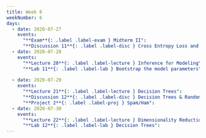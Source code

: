 ```yaml
---
title: Week 6
weekNumber: 6
days:
  - date: 2020-07-27
    events:
      "**Exam**{: .label .label-exam } Midterm II":
      "**Discussion 11**{: .label .label-disc } Cross Entropy Loss and Classification":
  - date: 2020-07-28
    events:
      "**Lecture 20**{: .label .label-lecture } Inference for Modeling":
      "**Lab 11**{: .label .label-lab } Bootstrap the model parameters":
      
  - date: 2020-07-29
    events:
      "**Lecture 21**{: .label .label-lecture } Decision Trees":
      "**Discussion 12**{: .label .label-disc } Decision Trees & Random Forests":
      "**Project 2**{: .label .label-proj } Spam/Ham":
  - date: 2020-07-30
    events:
      "**Lecture 22**{: .label .label-lecture } Dimensionality Reduction & PCA":
      "**Lab 12**{: .label .label-lab } Decision Trees":
---
```


